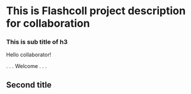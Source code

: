 # This is Flashcoll project description for collaboration

### This is sub title of h3

Hello collaborator!

. . . Welcome . . . 

## Second title
